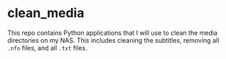 # clean_media
This repo contains Python applications that I will use to clean the media directories on my NAS.
This includes cleaning the subtitles, removing all `.nfo` files, and all `.txt` files.

